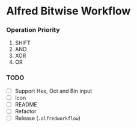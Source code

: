 # Alfred Bitwise Workflow

### Operation Priority

1. SHIFT
1. AND
1. XOR
1. OR


### TODO
- [ ] Support Hex, Oct and Bin input
- [ ] Icon
- [ ] README
- [ ] Refactor
- [ ] Release (`.alfredworkflow`)
